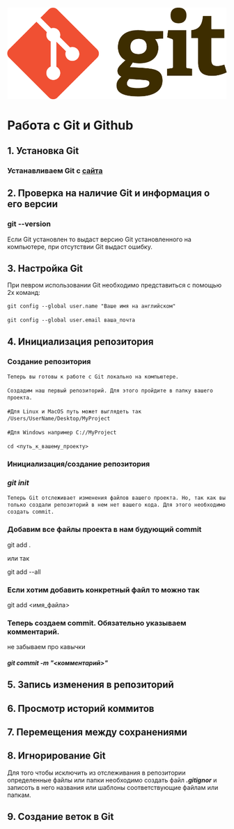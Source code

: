 ![Logo Git](Git-Logo-2Color.png)
# Работа с Git и Github

## 1. Установка Git 

### Устанавливаем Git с [сайта](https://git-scm.com/download)

## 2. Проверка на наличие Git и информация о его версии

### **git --version**
Если Git установлен то выдаст версию Git установленного на компьютере, при отсутствии Git выдаст ошибку.

## 3. Настройка Git
 При певром использовании Git необходимо представиться с помощью 2х команд:
```
git config --global user.name "Ваше имя на английском"

git config --global user.email ваша_почта
```

## 4. Инициализация репозитория

### Создание репозитория
```
Теперь вы готовы к работе с Git локально на компьютере.

Создадим наш первый репозиторий. Для этого пройдите в папку вашего проекта.

#Для Linux и MacOS путь может выглядеть так /Users/UserName/Desktop/MyProject

#Для Windows например С://MyProject

cd <путь_к_вашему_проекту>

```

### Инициализация/создание репозитория

### ***git init***
```
Теперь Git отслеживает изменения файлов вашего проекта. Но, так как вы только создали репозиторий в нем нет вашего кода. Для этого необходимо создать commit.
```
### Добавим все файлы проекта в нам будующий commit
git add .

или так

git add --all

### Если хотим добавить конкретный файл то можно так
git add <имя_файла> 

### Теперь создаем commit. Обязательно указываем комментарий.

не забываем про кавычки 
#### ***git commit -m "<комментарий>"***

## 5. Запись изменения в репозиторий

## 6. Просмотр историй коммитов

## 7. Перемещения между сохранениями

## 8. Игнорирование Git 

Для того чтобы исключить из отслеживания в репозитории определенные файлы или папки необходимо создать файл ***.gitignor***
 и записоть в него названия или шаблоны соответствующие файлам или папкам.

 ## 9. Создание веток в Git